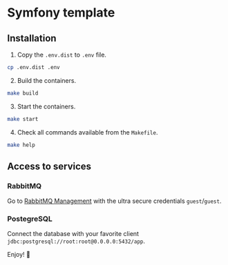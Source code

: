 # Symfony template

## Installation

1. Copy the `.env.dist` to `.env` file.

```bash
cp .env.dist .env
```

2. Build the containers.

```bash
make build
```

3. Start the containers.

```bash
make start
```

4. Check all commands available from the `Makefile`.

```bash
make help
```

## Access to services

### RabbitMQ

Go to [RabbitMQ Management](http://0.0.0.0:15672/) with the ultra secure credentials `guest`/`guest`.

### PostegreSQL

Connect the database with your favorite client `jdbc:postgresql://root:root@0.0.0.0:5432/app`.

Enjoy! 🍻
